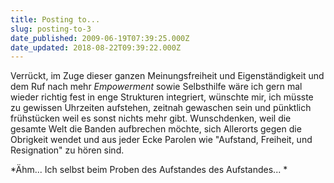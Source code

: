 ```yaml
---
title: Posting to...
slug: posting-to-3
date_published: 2009-06-19T07:39:25.000Z
date_updated: 2018-08-22T09:39:22.000Z
---
```


Verrückt, im Zuge dieser ganzen Meinungsfreiheit und Eigenständigkeit und dem Ruf nach mehr *Empowerment* sowie Selbsthilfe wäre ich gern mal wieder richtig fest in enge Strukturen integriert, wünschte mir, ich müsste zu gewissen Uhrzeiten aufstehen, zeitnah gewaschen sein und pünktlich frühstücken weil es sonst nichts mehr gibt. Wunschdenken, weil die gesamte Welt die Banden aufbrechen möchte, sich Allerorts gegen die Obrigkeit wendet und aus jeder Ecke Parolen wie "Aufstand, Freiheit, und Resignation" zu hören sind.

*Ähm... Ich selbst beim Proben des Aufstandes des Aufstandes...
*
